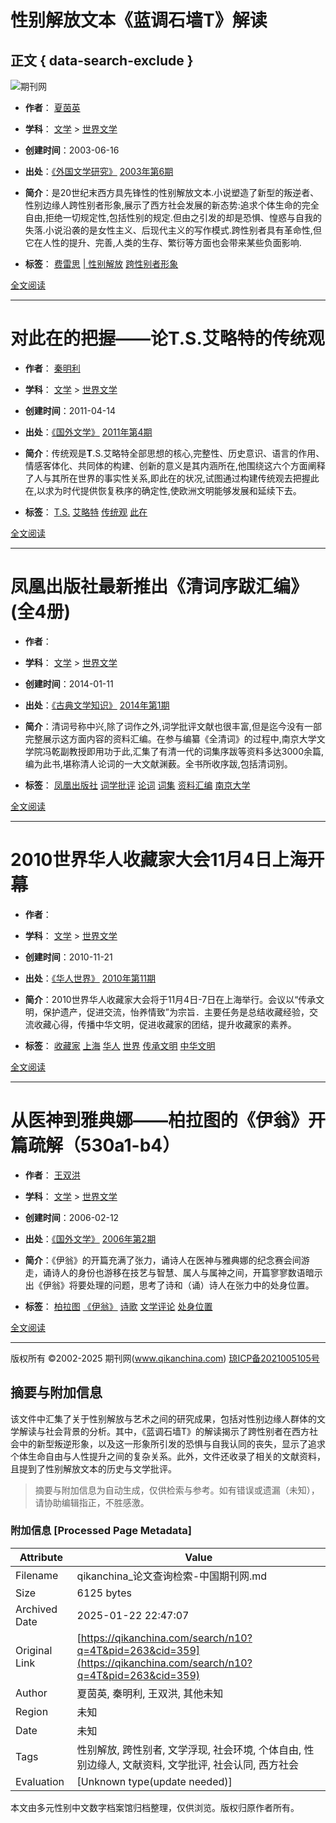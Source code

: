 # 性别解放文本《蓝调石墙T》解读

## 正文 { data-search-exclude }


![期刊网](/logo.svg?r=20210826)

- **作者**： [夏茵英](/search/lw?q=4T&pid=263&cid=359&author=%E5%A4%8F%E8%8C%B5%E8%8B%B1 "夏茵英")
- **学科**： [文学](/search/lw?q=4T&pid=263 "文学") > [世界文学](/search/lw?q=4T&pid=263&cid=359 "世界文学")
- **创建时间**：2003-06-16
- **出处**：[《外国文学研究》](/journal?id=2272 "收录期刊") [2003年第6期](/periodical/info/120950)

- **简介**：是20世纪末西方具先锋性的性别解放文本.小说塑造了新型的叛逆者、性别边缘人跨性别者形象,展示了西方社会发展的新态势:追求个体生命的完全自由,拒绝一切规定性,包括性别的规定.但由之引发的却是恐惧、惶惑与自我的失落.小说沿袭的是女性主义、后现代主义的写作模式.跨性别者具有革命性,但它在人性的提升、完善,人类的生存、繁衍等方面也会带来某些负面影响.

- **标签**： [费雷思](/search/lw?q=%E8%B4%B9%E9%9B%B7%E6%80%9D "费雷思") [| 性别解放](/search/lw?q=%7C+%E6%80%A7%E5%88%AB%E8%A7%A3%E6%94%BE "| 性别解放") [跨性别者形象](/search/lw?q=%E8%B7%A8%E6%80%A7%E5%88%AB%E8%80%85%E5%BD%A2%E8%B1%A1 "跨性别者形象")

[全文阅读](/thesis/view/11092)

---

# 对此在的把握——论T.S.艾略特的传统观

- **作者**： [秦明利](/search/lw?q=4T&pid=263&cid=359&author=%E7%A7%A6%E6%98%8E%E5%88%A9 "秦明利")
- **学科**： [文学](/search/lw?q=4T&pid=263 "文学") > [世界文学](/search/lw?q=4T&pid=263&cid=359 "世界文学")
- **创建时间**：2011-04-14
- **出处**：[《国外文学》](/journal?id=805 "收录期刊") [2011年第4期](/periodical/info/38900)

- **简介**：传统观是**T**.S.艾略特全部思想的核心,完整性、历史意识、语言的作用、情感客体化、共同体的构建、创新的意义是其内涵所在,他围绕这六个方面阐释了人与其所在世界的事实性关系,即此在的状况,试图通过构建传统观去把握此在,以求为时代提供恢复秩序的确定性,使欧洲文明能够发展和延续下去。

- **标签**： [T.S.](/search/lw?q=T.S. "T.S.") [艾略特](/search/lw?q=%E8%89%BE%E7%95%A5%E7%89%B9 "艾略特") [传统观](/search/lw?q=%E4%BC%A0%E7%BB%9F%E8%A7%82 "传统观") [此在](/search/lw?q=%E6%AD%A4%E5%9C%A8 "此在")

[全文阅读](/thesis/view/1077598)

---

# 凤凰出版社最新推出《清词序跋汇编》(全4册)

- **作者**：
- **学科**： [文学](/search/lw?q=4T&pid=263 "文学") > [世界文学](/search/lw?q=4T&pid=263&cid=359 "世界文学")
- **创建时间**：2014-01-11
- **出处**：[《古典文学知识》](/journal?id=1344 "收录期刊") [2014年第1期](/periodical/info/69841)

- **简介**：清词号称中兴,除了词作之外,词学批评文献也很丰富,但是迄今没有一部完整展示这方面内容的资料汇编。在参与编纂《全清词》的过程中,南京大学文学院冯乾副教授即用功于此,汇集了有清一代的词集序跋等资料多达3000余篇,编为此书,堪称清人论词的一大文献渊薮。全书所收序跋,包括清词别。

- **标签**： [凤凰出版社](/search/lw?q=%E5%87%A4%E5%87%B0%E5%87%BA%E7%89%88%E7%A4%BE "凤凰出版社") [词学批评](/search/lw?q=%E8%AF%8D%E5%AD%A6%E6%89%B9%E8%AF%84 "词学批评") [论词](/search/lw?q=%E8%AE%BA%E8%AF%8D "论词") [词集](/search/lw?q=%E8%AF%8D%E9%9B%86 "词集") [资料汇编](/search/lw?q=%E8%B5%84%E6%96%99%E6%B1%87%E7%BC%96 "资料汇编") [南京大学](/search/lw?q=%E5%8D%97%E4%BA%AC%E5%A4%A7%E5%AD%A6 "南京大学")

[全文阅读](/thesis/view/112486)

---

# 2010世界华人收藏家大会11月4日上海开幕

- **作者**：
- **学科**： [文学](/search/lw?q=4T&pid=263 "文学") > [世界文学](/search/lw?q=4T&pid=263&cid=359 "世界文学")
- **创建时间**：2010-11-21
- **出处**：[《华人世界》](/journal?id=1107 "收录期刊") [2010年第11期](/periodical/info/56163)

- **简介**：2010世界华人收藏家大会将于11月4日-7日在上海举行。会议以“传承文明，保护遗产，促进交流，怡养情致”为宗旨．主要任务是总结收藏经验，交流收藏心得，传播中华文明，促进收藏家的团结，提升收藏家的素养。

- **标签**： [收藏家](/search/lw?q=%E6%94%B6%E8%97%8F%E5%AE%B6 "收藏家") [上海](/search/lw?q=%E4%B8%8A%E6%B5%B7 "上海") [华人](/search/lw?q=%E5%8D%8E%E4%BA%BA "华人") [世界](/search/lw?q=%E4%B8%96%E7%95%8C "世界") [传承文明](/search/lw?q=%E4%BC%A0%E6%89%BF%E6%96%87%E6%98%8E "传承文明") [中华文明](/search/lw?q=%E4%B8%AD%E5%8D%8E%E6%96%87%E6%98%8E "中华文明")

[全文阅读](/thesis/view/930686)

---

# 从医神到雅典娜——柏拉图的《伊翁》开篇疏解（530a1-b4）

- **作者**： [王双洪](/search/lw?q=4T&pid=263&cid=359&author=%E7%8E%8B%E5%8F%8C%E6%B4%AA "王双洪")
- **学科**： [文学](/search/lw?q=4T&pid=263 "文学") > [世界文学](/search/lw?q=4T&pid=263&cid=359 "世界文学")
- **创建时间**：2006-02-12
- **出处**：[《国外文学》](/journal?id=805 "收录期刊") [2006年第2期](/periodical/info/38890)

- **简介**：《伊翁》的开篇充满了张力，诵诗人在医神与雅典娜的纪念赛会间游走，诵诗人的身份也游移在技艺与智慧、属人与属神之间，开篇寥寥数语暗示出《伊翁》将要处理的问题，思考了诗和（诵）诗人在张力中的处身位置。

- **标签**： [柏拉图](/search/lw?q=%E6%9F%8F%E6%8B%89%E5%9B%BE "柏拉图") [《伊翁》](/search/lw?q=%E3%80%8A%E4%BC%8A%E7%BF%81%E3%80%8B "《伊翁》") [诗歌](/search/lw?q=%E8%AF%97%E6%AD%8C "诗歌") [文学评论](/search/lw?q=%E6%96%87%E5%AD%A6%E8%AF%84%E8%AE%BA "文学评论") [处身位置](/search/lw?q=%E5%A4%84%E8%BA%AB%E4%BD%8D%E7%BD%AE "处身位置")

[全文阅读](/thesis/view/431486)

---

版权所有 ©2002-2025 期刊网(www.qikanchina.com) [琼ICP备2021005105号](https://beian.miit.gov.cn/)
<!-- tcd_original_link https://qikanchina.com/search/n10?q=4T&pid=263&cid=359 -->


## 摘要与附加信息

<!-- tcd_abstract -->
该文件中汇集了关于性别解放与艺术之间的研究成果，包括对性别边缘人群体的文学解读与社会背景的分析。其中，《蓝调石墙T》的解读揭示了跨性别者在西方社会中的新型叛逆形象，以及这一形象所引发的恐惧与自我认同的丧失，显示了追求个体生命自由与人性提升之间的复杂关系。此外，文件还收录了相关的文献资料，且提到了性别解放文本的历史与文学批评。
<!-- tcd_abstract_end -->

> 摘要与附加信息为自动生成，仅供检索与参考。如有错误或遗漏（未知），请协助编辑指正，不胜感激。

### 附加信息 [Processed Page Metadata]

| Attribute       | Value                                  |
|-----------------|----------------------------------------|
| Filename        | qikanchina_论文查询检索-中国期刊网.md                             |
| Size            | 6125 bytes                           |
| Archived Date   | 2025-01-22 22:47:07                             |
| Original Link   | [https://qikanchina.com/search/n10?q=4T&pid=263&cid=359](https://qikanchina.com/search/n10?q=4T&pid=263&cid=359)                       |
| Author          | 夏茵英, 秦明利, 王双洪, 其他未知                               |
| Region          | 未知                               |
| Date            | 未知                                 |
| Tags            | 性别解放, 跨性别者, 文学浮现, 社会环境, 个体自由, 性别边缘人, 文献资料, 文学批评, 社会认同, 西方社会                                 |
| Evaluation            | [Unknown type(update needed)]                                 |
<!-- tcd_table_end -->

本文由多元性别中文数字档案馆归档整理，仅供浏览。版权归原作者所有。
